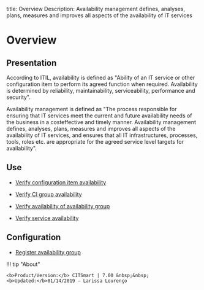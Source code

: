 title: Overview
Description: Availability management defines, analyses, plans, measures and improves all aspects of the availability of IT services
# Overview

Presentation
----------------

According to ITIL, availability is defined as "Ability of an IT service or other
configuration item to perform its agreed function when required. Availability is
determined by reliability, maintainability, serviceability, performance and
security".

Availability management is defined as "The process responsible for ensuring that
IT services meet the current and future availability needs of the business in a
costeffective and timely manner. Availability management defines, analyses,
plans, measures and improves all aspects of the availability of IT services, and
ensures that all IT infrastructures, processes, tools, roles etc. are
appropriate for the agreed service level targets for availability".

Use
-------

- [Verify configuration item availability](/en-us/citsmart-7/processes/availability/use/configuration-item-availability.html)

- [Verify CI group availability](/en-us/citsmart-7/processes/availability/use/CI-group-availability.html)

- [Verify availability of availability group](/en-us/citsmart-7/processes/availability/use/availability-group.html)

- [Verify service availability](/en-us/citsmart-7/processes/availability/use/service-availability.html)

Configuration
-----------------

- [Register availability group](/en-us/citsmart-7/processes/availability/configuration/register-availability-group.html)

!!! tip "About"

    <b>Product/Version:</b> CITSmart | 7.00 &nbsp;&nbsp;
    <b>Updated:</b>01/14/2019 – Larissa Lourenço
